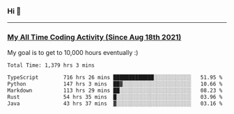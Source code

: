 ### Hi 🙂

---

### <a href="https://wakatime.com/@Eroxl">My All Time Coding Activity (Since Aug 18th 2021)</a>
My goal is to get to 10,000 hours eventually :)
<!--START_SECTION:waka-->

```txt
Total Time: 1,379 hrs 3 mins

TypeScript        716 hrs 26 mins █████████████░░░░░░░░░░░░   51.95 %
Python            147 hrs 3 mins  ██▓░░░░░░░░░░░░░░░░░░░░░░   10.66 %
Markdown          113 hrs 29 mins ██░░░░░░░░░░░░░░░░░░░░░░░   08.23 %
Rust              54 hrs 35 mins  █░░░░░░░░░░░░░░░░░░░░░░░░   03.96 %
Java              43 hrs 37 mins  ▓░░░░░░░░░░░░░░░░░░░░░░░░   03.16 %
```

<!--END_SECTION:waka-->
